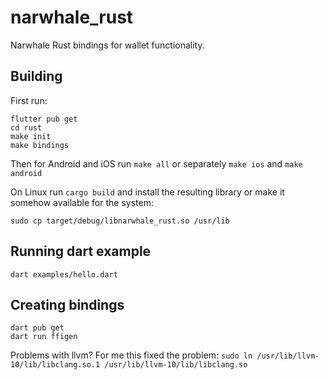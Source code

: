 # narwhale_rust

Narwhale Rust bindings for wallet functionality.

## Building

First run:

```
flutter pub get
cd rust
make init
make bindings
```

Then for Android and iOS run `make all` or separately `make ios` and `make android`

On Linux run `cargo build` and install the resulting library or make it somehow available for the system:

```
sudo cp target/debug/libnarwhale_rust.so /usr/lib
```

## Running dart example

```
dart examples/hello.dart
```

## Creating bindings

```
dart pub get
dart run ffigen
```

Problems with llvm? For me this fixed the problem: `sudo ln /usr/lib/llvm-10/lib/libclang.so.1 /usr/lib/llvm-10/lib/libclang.so`